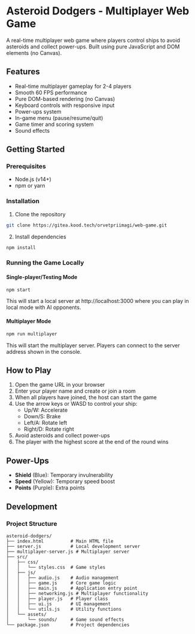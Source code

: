 # Asteroid Dodgers - Multiplayer Web Game

A real-time multiplayer web game where players control ships to avoid asteroids and collect power-ups. Built using pure JavaScript and DOM elements (no Canvas).

## Features

- Real-time multiplayer gameplay for 2-4 players
- Smooth 60 FPS performance
- Pure DOM-based rendering (no Canvas)
- Keyboard controls with responsive input
- Power-ups system
- In-game menu (pause/resume/quit)
- Game timer and scoring system
- Sound effects

## Getting Started

### Prerequisites

- Node.js (v14+)
- npm or yarn

### Installation

1. Clone the repository

```bash
git clone https://gitea.kood.tech/orvetpriimagi/web-game.git
```

2. Install dependencies

```bash
npm install
```

### Running the Game Locally

#### Single-player/Testing Mode

```bash
npm start
```

This will start a local server at http://localhost:3000 where you can play in local mode with AI opponents.

#### Multiplayer Mode

```bash
npm run multiplayer
```

This will start the multiplayer server. Players can connect to the server address shown in the console.

## How to Play

1. Open the game URL in your browser
2. Enter your player name and create or join a room
3. When all players have joined, the host can start the game
4. Use the arrow keys or WASD to control your ship:
   - Up/W: Accelerate
   - Down/S: Brake
   - Left/A: Rotate left
   - Right/D: Rotate right
5. Avoid asteroids and collect power-ups
6. The player with the highest score at the end of the round wins

## Power-Ups

- **Shield** (Blue): Temporary invulnerability
- **Speed** (Yellow): Temporary speed boost
- **Points** (Purple): Extra points

## Development

### Project Structure

```
asteroid-dodgers/
├── index.html          # Main HTML file
├── server.js           # Local development server
├── multiplayer-server.js # Multiplayer server
├── src/
│   ├── css/
│   │   └── styles.css  # Game styles
│   ├── js/
│   │   ├── audio.js    # Audio management
│   │   ├── game.js     # Core game logic
│   │   ├── main.js     # Application entry point
│   │   ├── networking.js # Multiplayer functionality
│   │   ├── player.js   # Player class
│   │   ├── ui.js       # UI management
│   │   └── utils.js    # Utility functions
│   └── assets/
│       └── sounds/     # Game sound effects
└── package.json        # Project dependencies
```

